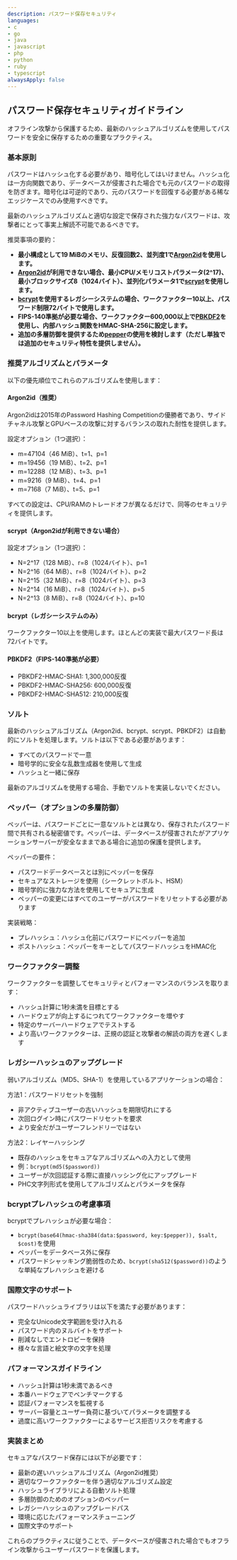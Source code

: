 ```yaml
---
description: パスワード保存セキュリティ
languages:
- c
- go
- java
- javascript
- php
- python
- ruby
- typescript
alwaysApply: false
---
```


## パスワード保存セキュリティガイドライン

オフライン攻撃から保護するため、最新のハッシュアルゴリズムを使用してパスワードを安全に保存するための重要なプラクティス。

### 基本原則

パスワードはハッシュ化する必要があり、暗号化してはいけません。ハッシュ化は一方向関数であり、データベースが侵害された場合でも元のパスワードの取得を防ぎます。暗号化は可逆的であり、元のパスワードを回復する必要がある稀なエッジケースでのみ使用すべきです。

最新のハッシュアルゴリズムと適切な設定で保存された強力なパスワードは、攻撃者にとって事実上解読不可能であるべきです。

推奨事項の要約：

- **最小構成として19 MiBのメモリ、反復回数2、並列度1で[Argon2id](#argon2id)を使用します。**
- **[Argon2id](#argon2id)が利用できない場合、最小CPU/メモリコストパラメータ(2^17)、最小ブロックサイズ8（1024バイト）、並列化パラメータ1で[scrypt](#scrypt)を使用します。**
- **[bcrypt](#bcrypt)を使用するレガシーシステムの場合、ワークファクター10以上、パスワード制限72バイトで使用します。**
- **FIPS-140準拠が必要な場合、ワークファクター600,000以上で[PBKDF2](#pbkdf2)を使用し、内部ハッシュ関数をHMAC-SHA-256に設定します。**
- **追加の多層防御を提供するため[pepper](#peppering)の使用を検討します（ただし単独では追加のセキュリティ特性を提供しません）。**

### 推奨アルゴリズムとパラメータ

以下の優先順位でこれらのアルゴリズムを使用します：

#### Argon2id（推奨）
Argon2idは2015年のPassword Hashing Competitionの優勝者であり、サイドチャネル攻撃とGPUベースの攻撃に対するバランスの取れた耐性を提供します。

設定オプション（1つ選択）：
- m=47104（46 MiB）、t=1、p=1
- m=19456（19 MiB）、t=2、p=1
- m=12288（12 MiB）、t=3、p=1
- m=9216（9 MiB）、t=4、p=1
- m=7168（7 MiB）、t=5、p=1

すべての設定は、CPU/RAMのトレードオフが異なるだけで、同等のセキュリティを提供します。

#### scrypt（Argon2idが利用できない場合）
設定オプション（1つ選択）：
- N=2^17（128 MiB）、r=8（1024バイト）、p=1
- N=2^16（64 MiB）、r=8（1024バイト）、p=2
- N=2^15（32 MiB）、r=8（1024バイト）、p=3
- N=2^14（16 MiB）、r=8（1024バイト）、p=5
- N=2^13（8 MiB）、r=8（1024バイト）、p=10

#### bcrypt（レガシーシステムのみ）
ワークファクター10以上を使用します。ほとんどの実装で最大パスワード長は72バイトです。

#### PBKDF2（FIPS-140準拠が必要）
- PBKDF2-HMAC-SHA1: 1,300,000反復
- PBKDF2-HMAC-SHA256: 600,000反復
- PBKDF2-HMAC-SHA512: 210,000反復

### ソルト

最新のハッシュアルゴリズム（Argon2id、bcrypt、scrypt、PBKDF2）は自動的にソルトを処理します。ソルトは以下である必要があります：
- すべてのパスワードで一意
- 暗号学的に安全な乱数生成器を使用して生成
- ハッシュと一緒に保存

最新のアルゴリズムを使用する場合、手動でソルトを実装しないでください。

### ペッパー（オプションの多層防御）

ペッパーは、パスワードごとに一意なソルトとは異なり、保存されたパスワード間で共有される秘密値です。ペッパーは、データベースが侵害されたがアプリケーションサーバーが安全なままである場合に追加の保護を提供します。

ペッパーの要件：
- パスワードデータベースとは別にペッパーを保存
- セキュアなストレージを使用（シークレットボルト、HSM）
- 暗号学的に強力な方法を使用してセキュアに生成
- ペッパーの変更にはすべてのユーザーがパスワードをリセットする必要があります

実装戦略：
- プレハッシュ：ハッシュ化前にパスワードにペッパーを追加
- ポストハッシュ：ペッパーをキーとしてパスワードハッシュをHMAC化

### ワークファクター調整

ワークファクターを調整してセキュリティとパフォーマンスのバランスを取ります：
- ハッシュ計算に1秒未満を目標とする
- ハードウェアが向上するにつれてワークファクターを増やす
- 特定のサーバーハードウェアでテストする
- より高いワークファクターは、正規の認証と攻撃者の解読の両方を遅くします

### レガシーハッシュのアップグレード

弱いアルゴリズム（MD5、SHA-1）を使用しているアプリケーションの場合：

方法1：パスワードリセットを強制
- 非アクティブユーザーの古いハッシュを期限切れにする
- 次回ログイン時にパスワードリセットを要求
- より安全だがユーザーフレンドリーではない

方法2：レイヤーハッシング
- 既存のハッシュをセキュアなアルゴリズムへの入力として使用
- 例：`bcrypt(md5($password))`
- ユーザーが次回認証する際に直接ハッシング化にアップグレード
- PHC文字列形式を使用してアルゴリズムとパラメータを保存

### bcryptプレハッシュの考慮事項

bcryptでプレハッシュが必要な場合：
- `bcrypt(base64(hmac-sha384(data:$password, key:$pepper)), $salt, $cost)`を使用
- ペッパーをデータベース外に保存
- パスワードシャッキング脆弱性のため、`bcrypt(sha512($password))`のような単純なプレハッシュを避ける

### 国際文字のサポート

パスワードハッシュライブラリは以下を満たす必要があります：
- 完全なUnicode文字範囲を受け入れる
- パスワード内のヌルバイトをサポート
- 削減なしでエントロピーを保持
- 様々な言語と絵文字の文字を処理

### パフォーマンスガイドライン

- ハッシュ計算は1秒未満であるべき
- 本番ハードウェアでベンチマークする
- 認証パフォーマンスを監視する
- サーバー容量とユーザー負荷に基づいてパラメータを調整する
- 過度に高いワークファクターによるサービス拒否リスクを考慮する

### 実装まとめ

セキュアなパスワード保存には以下が必要です：
- 最新の遅いハッシュアルゴリズム（Argon2id推奨）
- 適切なワークファクターを伴う適切なアルゴリズム設定
- ハッシュライブラリによる自動ソルト処理
- 多層防御のためのオプションのペッパー
- レガシーハッシュのアップグレードパス
- 環境に応じたパフォーマンスチューニング
- 国際文字のサポート

これらのプラクティスに従うことで、データベースが侵害された場合でもオフライン攻撃からユーザーパスワードを保護します。